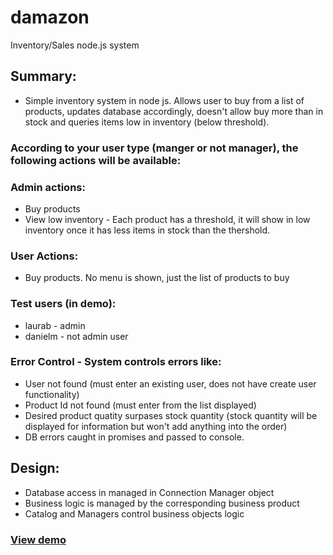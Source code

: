 # damazon
Inventory/Sales node.js system

## Summary:
* Simple inventory system in node js. Allows user to buy from a list of products, updates database accordingly, doesn't allow buy more than in stock and queries items low in inventory (below threshold). 

### According to your user type (manger or not manager), the following actions will be available:

### Admin actions:
* Buy products 
* View low inventory - Each product has a threshold, it will show in low inventory once it has less items in stock than the thershold.

### User Actions:
* Buy products. No menu is shown, just the list of products to buy

### Test users (in demo): 
* laurab - admin
* danielm - not admin user

### Error Control - System controls errors like:
* User not found (must enter an existing user, does not have create user functionality)
* Product Id not found (must enter from the list displayed)
* Desired product quatity surpases stock quantity (stock quantity will be displayed for information but won't add anything into the order)
* DB errors caught in promises and passed to console. 


## Design: 
* Database access in managed in Connection Manager object
* Business logic is managed by the corresponding business product
* Catalog and Managers control business objects logic


### [View demo](https://drive.google.com/file/d/1_cTebQHLGqPoWPwdCbwFNi0QlIsCsBO7/view)

